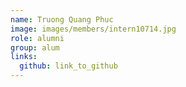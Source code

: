 ```yaml
---
name: Truong Quang Phuc 
image: images/members/intern10714.jpg 
role: alumni
group: alum
links:
  github: link_to_github 
---
```

